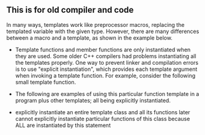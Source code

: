 ## This is for old compiler and code

In many ways, templates work like preprocessor macros, replacing
the templated variable with the given type. However, there are many
differences between a macro and a template, as shown in the example
below.


- Template functions and member functions are only instantiated when
they are used.  Some older C++ compilers had problems instantiating
all the templates properly.  One way to prevent linker and
compilation errors is to use "explicit instantiation", which
provides each template argument when invoking a template
function. For example, consider the following small template
function. 

- The following are examples of using this particular function
template in a program plus other templates; all being explicitly
instantiated.

- explicitly instantiate an entire template class and all its functions
later cannot explicitly instantiate particular functions of this class
because ALL are instantiated by this statement